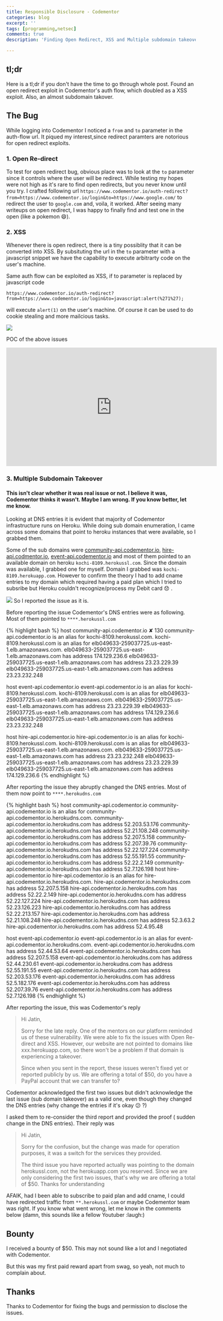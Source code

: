 ```yaml
---
title: Responsible Disclosure - Codementor
categories: blog
excerpt: ''
tags: [programming,netsec]
comments: true
description: 'Finding Open Redirect, XSS and Multiple subdomain takeover'

---
```





## tl;dr 
Here is a tl;dr if you don't have the time to go through whole post.
Found an open redirect exploit in Codementor's auth flow, which doubled as a XSS exploit. 
Also, an almost subdomain takover.


## The Bug
While logging into Codementor I noticed a `from` and `to` parameter in the auth-flow url. It piqued my interest,since redirect paramters are notorious for open redirect exploits.

### 1. Open Re-direct

To test for open redirect bug, obvious place was to look at the `to` parameter since it controls where the user will be redirect. While testing my hopes were not high as it's rare to find open redirects, but you never know until you try. 
I crafted following url
 `https://www.codementor.io/auth-redirect?from=https://www.codementor.io/login&to=https://www.google.com/` to redirect the user to `google.com` and, voila, it worked. After seeing many writeups on open redirect, I was happy to finally find and test one in the open (like a pokemon :smile:).

### 2. XSS

Whenever there is open redirect, there is a tiny possiblity that it can be converted into XSS. 
By subsituting the url in the `to` parameter with a javascript snippet we have the capability to execute arbitrarty code on the user's machine.

Same auth flow can be exploited as XSS, if to parameter is replaced by javascript code

`https://www.codementor.io/auth-redirect?from=https://www.codementor.io/login&to=javascript:alert(%271%27);`

will execute `alert(1)` on the user's machine. Of course it can be used to do cookie stealing and more mailcious tasks.

<img src="/images/disclosure-codementor/xss.png">


POC of the above issues

<iframe width="560" height="315" src="https://www.youtube-nocookie.com/embed/ejA0JGsfSsw?rel=0&amp;ecver=1" frameborder="0" allow="autoplay; encrypted-media" allowfullscreen></iframe>

### 3. Multiple Subdomain Takeover

#### This isn't clear whether it was real issue or not. I believe it was, Codementor thinks it wasn't. Maybe I am wrong. If you know better, let me know. 

Looking at DNS entries it is evident that majority of Codementor infrastructure runs on Heroku. 
While doing sub domain enumeration, I came across some domains that point to heroku instances that were available, so I grabbed them. 

Some of the sub domains were [community-api.codementor.io](https://community-api.codementor.io), [hire-api.codmentor.io](https://hire-api.codmentor.io), [event-api.codementor.io](https://event-api.codementor.io) and most of them pointed to an available domain on heroku `kochi-8109.herokussl.com`. Since the domain was available, I grabbed one for myself.
Domain I grabbed was `kochi-8109.herokuapp.com`.
However to confirm the theory I had to add cname entries to my domain which required having a paid plan which I tried to subsribe but Heroku couldn't recognize/process my Debit card :disappointed: .

<img src="/images/disclosure-codementor/heroku.png">
So I reported the issue as it is.

Before reporting the issue Codementor's DNS entries were as following. Most of them pointed to `****.herokussl.com` 

{% highlight bash %}
host community-api.codementor.io                                   ✘ 130 
community-api.codementor.io is an alias for kochi-8109.herokussl.com.
kochi-8109.herokussl.com is an alias for elb049633-259037725.us-east-1.elb.amazonaws.com.
elb049633-259037725.us-east-1.elb.amazonaws.com has address 174.129.236.6
elb049633-259037725.us-east-1.elb.amazonaws.com has address 23.23.229.39
elb049633-259037725.us-east-1.elb.amazonaws.com has address 23.23.232.248

 host event-api.codementor.io
event-api.codementor.io is an alias for kochi-8109.herokussl.com.
kochi-8109.herokussl.com is an alias for elb049633-259037725.us-east-1.elb.amazonaws.com.
elb049633-259037725.us-east-1.elb.amazonaws.com has address 23.23.229.39
elb049633-259037725.us-east-1.elb.amazonaws.com has address 174.129.236.6
elb049633-259037725.us-east-1.elb.amazonaws.com has address 23.23.232.248

host hire-api.codementor.io
hire-api.codementor.io is an alias for kochi-8109.herokussl.com.
kochi-8109.herokussl.com is an alias for elb049633-259037725.us-east-1.elb.amazonaws.com.
elb049633-259037725.us-east-1.elb.amazonaws.com has address 23.23.232.248
elb049633-259037725.us-east-1.elb.amazonaws.com has address 23.23.229.39
elb049633-259037725.us-east-1.elb.amazonaws.com has address 174.129.236.6
{% endhighlight %}


After reporting the issue they abruptly changed the DNS entries. Most of them now point to `****.herokudns.com`

{% highlight bash %}
 host community-api.codementor.io
community-api.codementor.io is an alias for community-api.codementor.io.herokudns.com.
community-api.codementor.io.herokudns.com has address 52.203.53.176
community-api.codementor.io.herokudns.com has address 52.21.108.248
community-api.codementor.io.herokudns.com has address 52.207.5.158
community-api.codementor.io.herokudns.com has address 52.207.39.76
community-api.codementor.io.herokudns.com has address 52.22.127.224
community-api.codementor.io.herokudns.com has address 52.55.191.55
community-api.codementor.io.herokudns.com has address 52.22.2.149
community-api.codementor.io.herokudns.com has address 52.7.126.198
host hire-api.codementor.io
hire-api.codementor.io is an alias for hire-api.codementor.io.herokudns.com.
hire-api.codementor.io.herokudns.com has address 52.207.5.158
hire-api.codementor.io.herokudns.com has address 52.22.2.149
hire-api.codementor.io.herokudns.com has address 52.22.127.224
hire-api.codementor.io.herokudns.com has address 52.23.126.223
hire-api.codementor.io.herokudns.com has address 52.22.213.157
hire-api.codementor.io.herokudns.com has address 52.21.108.248
hire-api.codementor.io.herokudns.com has address 52.3.63.2
hire-api.codementor.io.herokudns.com has address 52.4.95.48


host event-api.codementor.io
event-api.codementor.io is an alias for event-api.codementor.io.herokudns.com.
event-api.codementor.io.herokudns.com has address 52.44.53.64
event-api.codementor.io.herokudns.com has address 52.207.5.158
event-api.codementor.io.herokudns.com has address 52.44.230.61
event-api.codementor.io.herokudns.com has address 52.55.191.55
event-api.codementor.io.herokudns.com has address 52.203.53.176
event-api.codementor.io.herokudns.com has address 52.5.182.176
event-api.codementor.io.herokudns.com has address 52.207.39.76
event-api.codementor.io.herokudns.com has address 52.7.126.198
{% endhighlight %}

After reporting the issue, this was Codementor's reply 

<blockquote>
Hi Jatin,

Sorry for the late reply. One of the mentors on our platform reminded us of these vulnerability. We were able to fix the issues with Open Re-direct and XSS. However, our website are not pointed to domains like xxx.herokuapp.com, so there won't be a problem if that domain is experiencing a takeover. 

Since when you sent in the report, these issues weren't fixed yet or reported publicly by us. We are offering a total of $50, do you have a PayPal account that we can transfer to? 
</blockquote>

Codementor acknowledged the first two issues but didn't acknowledge the last issue (sub domain takeover) as a valid one, even though they changed the DNS entries (why change the entries if it's okay :confused: ?)

I asked them to re-consider the third report and provided the proof ( sudden change in the DNS entries).
Their reply was 

<blockquote>
Hi Jatin,

Sorry for the confusion, but the change was made for operation purposes, it was a switch for the services they provided. 

The third issue you have reported actually was pointing to the domain herokussl.com, not the herokuapp.com you reserved. Since we are only considering the first two issues, that's why we are offering a total of $50. Thanks for understanding
</blockquote>

AFAIK, had I been able to subscribe to paid plan and add cname, I could have redirected traffic from `**.herokussl.com` or maybe Codementor team was right. If you know what went wrong, let me know in the comments below (damn, this sounds like a fellow Youtuber :laugh:)


## Bounty
I received a bounty of $50. This may not sound like a lot and I negotiated with Codementor.

But this was my first paid reward apart from swag, so yeah, not much to complain about.

## Thanks
Thanks to Codementor for fixing the bugs and permission to disclose the issues.